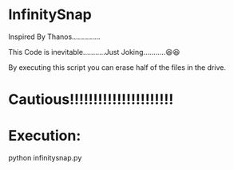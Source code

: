 # InfinitySnap
Inspired By Thanos..............

This Code is inevitable...........Just Joking...........:laughing::laughing:

By executing this script you can erase half of the files in the drive.

# Cautious!!!!!!!!!!!!!!!!!!!!!!

# Execution:
   python infinitysnap.py
